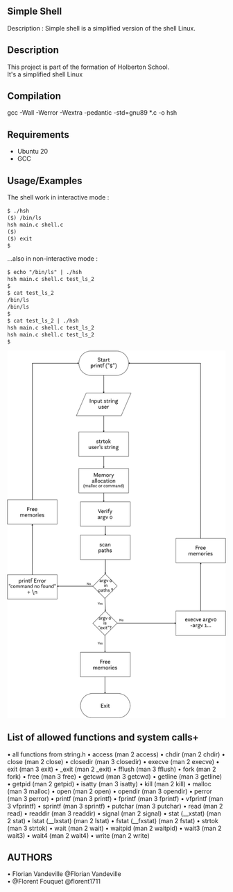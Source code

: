 ## Simple Shell

Description : Simple shell is a simplified version of the shell Linux.
## Description

This project is part of the formation of Holberton School.<br>
It's a simplified shell Linux


## Compilation

gcc -Wall -Werror -Wextra -pedantic -std=gnu89 *.c -o hsh


## Requirements

- Ubuntu 20
- GCC


## Usage/Examples
The shell work in interactive mode :
```code
$ ./hsh
($) /bin/ls
hsh main.c shell.c
($)
($) exit
$

```
…also in non-interactive mode :
```code
$ echo "/bin/ls" | ./hsh
hsh main.c shell.c test_ls_2
$
$ cat test_ls_2
/bin/ls
/bin/ls
$
$ cat test_ls_2 | ./hsh
hsh main.c shell.c test_ls_2
hsh main.c shell.c test_ls_2
$
```
![Logo](https://github.com/VandevilleF/holbertonschool-simple_shell/blob/main/HBTN_Flowchart/Flow-chart_SimpleShell.png)

## List of allowed functions and system calls+
• all functions from string.h
• access (man 2 access)
• chdir (man 2 chdir)
• close (man 2 close)
• closedir (man 3 closedir)
• execve (man 2 execve)
• exit (man 3 exit)
• _exit (man 2 _exit)
• fflush (man 3 fflush)
• fork (man 2 fork)
• free (man 3 free)
• getcwd (man 3 getcwd)
• getline (man 3 getline)
• getpid (man 2 getpid)
• isatty (man 3 isatty)
• kill (man 2 kill)
• malloc (man 3 malloc)
• open (man 2 open)
• opendir (man 3 opendir)
• perror (man 3 perror)
• printf (man 3 printf)
• fprintf (man 3 fprintf)
• vfprintf (man 3 vfprintf)
• sprintf (man 3 sprintf)
• putchar (man 3 putchar)
• read (man 2 read)
• readdir (man 3 readdir)
• signal (man 2 signal)
• stat (__xstat) (man 2 stat)
• lstat (__lxstat) (man 2 lstat)
• fstat (__fxstat) (man 2 fstat)
• strtok (man 3 strtok)
• wait (man 2 wait)
• waitpid (man 2 waitpid)
• wait3 (man 2 wait3)
• wait4 (man 2 wait4)
• write (man 2 write)

## AUTHORS

• Florian Vandeville @Florian Vandeville<br>
• @Florent Fouquet @florent1711